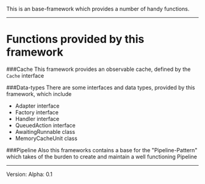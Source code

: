 This is an base-framework which provides a number of handy functions.

---

<h1>Functions provided by this framework</h1>

###Cache
This framework provides an observable cache, defined by the <code>Cache</code> interface

###Data-types
There are some interfaces and data types, provided by this framework, which include
* Adapter interface
* Factory interface
* Handler interface
* QueuedAction interface
* AwaitingRunnable class
* MemoryCacheUnit class

###Pipeline
Also this frameworks contains a base for the "Pipeline-Pattern" which takes of the burden to create and maintain a well functioning Pipeline

---

Version: Alpha: 0.1